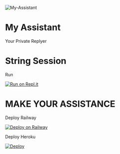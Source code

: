 ![My-Assistant](https://telegra.ph/file/3dc8ab85267ba245e921c.jpg)

# My Assistant

Your Private Replyer

# String Session

Run

[![Run on Repl.it](https://repl.it/badge/github/praveen28624/String-Session)](https://replit.com/@praveenbhanuka/Pyrogram-String-Session)

# MAKE YOUR ASSISTANCE

Deploy Railway

[![Deploy on Railway](https://railway.app/button.svg)](https://railway.app/new/template?template=https%3A%2F%2Fgithub.com%2Fpraveen28624%2FMy-Assistant&envs=STRING_SESSION%2CUSER_ID%2CAPP_ID%2CAPI_HASH%2CNAME&STRING_SESSIONDesc=Pyrogram+String+Session&USER_IDDesc=Telegram+User+Id&APP_IDDesc=Telegram+App+Id&API_HASHDesc=Telegram+Api+Hash&NAMEDesc=Your+Name)

Deploy Heroku

[![Deploy](https://www.herokucdn.com/deploy/button.svg)](https://heroku.com/deploy?template=https://github.com/praveen28624/My-Assistant)
